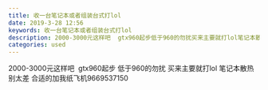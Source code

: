 ```yaml
---
title: 收一台笔记本或者组装台式打lol
date: 2019-3-28 12:56
keywords: 收一台笔记本或者组装台式打lol
description: 2000-3000元这样吧  gtx960起步低于960的勿扰买来主要就打lol笔记本散热别太差合适的加我纸飞机9669537150
categories: used
---
```

<td class="t_f" id="postmessage_3327798">

2000-3000元这样吧  gtx960起步 低于960的勿扰 买来主要就打lol 笔记本散热别太差 合适的加我纸飞机9669537150</td>
